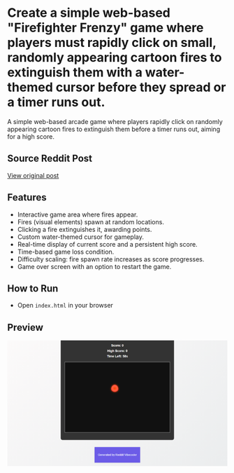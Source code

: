 # Create a simple web-based "Firefighter Frenzy" game where players must rapidly click on small, randomly appearing cartoon fires to extinguish them with a water-themed cursor before they spread or a timer runs out.

A simple web-based arcade game where players rapidly click on randomly appearing cartoon fires to extinguish them before a timer runs out, aiming for a high score.

## Source Reddit Post
[View original post](https://reddit.com/r/explainlikeimfive/comments/1o1ijvd/eli5_why_is_water_so_good_at_putting_out_fires/)

## Features
- Interactive game area where fires appear.
- Fires (visual elements) spawn at random locations.
- Clicking a fire extinguishes it, awarding points.
- Custom water-themed cursor for gameplay.
- Real-time display of current score and a persistent high score.
- Time-based game loss condition.
- Difficulty scaling: fire spawn rate increases as score progresses.
- Game over screen with an option to restart the game.

## How to Run
- Open `index.html` in your browser


## Preview
![Screenshot](../../../screenshots/project_036.png)
